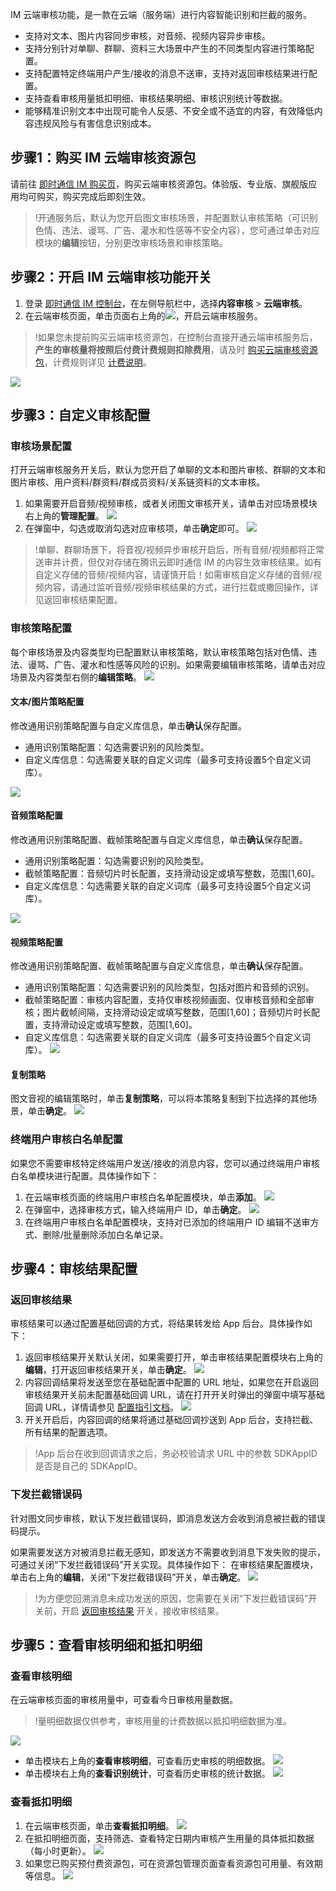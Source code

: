 IM 云端审核功能，是一款在云端（服务端）进行内容智能识别和拦截的服务。
- 支持对文本、图片内容同步审核，对音频、视频内容异步审核。
- 支持分别针对单聊、群聊、资料三大场景中产生的不同类型内容进行策略配置。
- 支持配置特定终端用户产生/接收的消息不送审，支持对返回审核结果进行配置。
- 支持查看审核用量抵扣明细、审核结果明细、审核识别统计等数据。
- 能够精准识别文本中出现可能令人反感、不安全或不适宜的内容，有效降低内容违规风险与有害信息识别成本。


## 步骤1：购买 IM 云端审核资源包
请前往 [即时通信 IM 购买页](https://buy.cloud.tencent.com/avc?activeId=safe%C2%AEionId=1)，购买云端审核资源包。体验版、专业版、旗舰版应用均可购买，购买完成后即刻生效。
>!开通服务后，默认为您开启图文审核场景，并配置默认审核策略（可识别色情、违法、谩骂、广告、灌水和性感等不安全内容），您可通过单击对应模块的**编辑**按钮，分别更改审核场景和审核策略。

## 步骤2：开启 IM 云端审核功能开关
1. 登录 [ 即时通信 IM 控制台](https://console.cloud.tencent.com/im/cloud-audit-setting)，在左侧导航栏中，选择**内容审核** > **云端审核**。
2. 在云端审核页面，单击页面右上角的![](https://qcloudimg.tencent-cloud.cn/raw/c38f504326344e6ce4a292e59c66cbaa.png)，开启云端审核服务。
>!如果您未提前购买云端审核资源包，在控制台直接开通云端审核服务后，**产生的审核量将按照后付费计费规则扣除费用**，请及时 [购买云端审核资源包](https://buy.cloud.tencent.com/avc?activeId=safe%C2%AEionId=1)，计费规则详见 [计费说明](https://cloud.tencent.com/document/product/269/81908#check)。
>
![](https://qcloudimg.tencent-cloud.cn/raw/ecc8b94697c715a95ab423c86883db10.png)


## 步骤3：自定义审核配置
### 审核场景配置
打开云端审核服务开关后，默认为您开启了单聊的文本和图片审核、群聊的文本和图片审核、用户资料/群资料/群成员资料/关系链资料的文本审核。
1. 如果需要开启音频/视频审核，或者关闭图文审核开关，请单击对应场景模块右上角的**管理配置**。
![](https://qcloudimg.tencent-cloud.cn/raw/f266cadb7227c2b33d117fde11999ee3.png)
2. 在弹窗中，勾选或取消勾选对应审核项，单击**确定**即可。
![](https://qcloudimg.tencent-cloud.cn/raw/59e8046999e1cdda3775b903699bf36a.png)
>!单聊、群聊场景下，将音视/视频异步审核开启后，所有音频/视频都将正常送审并计费，但仅对存储在腾讯云即时通信 IM 的内容生效审核结果。如有自定义存储的音频/视频内容，请谨慎开启！如需审核自定义存储的音频/视频内容，请通过监听音频/视频审核结果的方式，进行拦载或撒回操作，详见返回审核结果配置。
>

### 审核策略配置
每个审核场景及内容类型均已配置默认审核策略，默认审核策略包括对色情、违法、谩骂、广告、灌水和性感等风险的识别。如果需要编辑审核策略，请单击对应场景及内容类型右侧的**编辑策略**。
![](https://qcloudimg.tencent-cloud.cn/raw/eccfa055965128dd805fdc7038992c5d.png)
#### 文本/图片策略配置
修改通用识别策略配置与自定义库信息，单击**确认**保存配置。
- 通用识别策略配置：勾选需要识别的风险类型。
- 自定义库信息：勾选需要关联的自定义词库（最多可支持设置5个自定义词库）。

![](https://qcloudimg.tencent-cloud.cn/raw/8d5484d5a2466ef962603e26584406ef.png)

#### 音频策略配置
修改通用识别策略配置、截帧策略配置与自定义库信息，单击**确认**保存配置。
- 通用识别策略配置：勾选需要识别的风险类型。
- 截帧策略配置：音频切片时长配置，支持滑动设定或填写整数，范围[1,60]。
- 自定义库信息：勾选需要关联的自定义词库（最多可支持设置5个自定义词库）。

![](https://qcloudimg.tencent-cloud.cn/raw/0f579513a91c1ccec2e1acb569832bc9.png)

#### 视频策略配置
修改通用识别策略配置、截帧策略配置与自定义库信息，单击**确认**保存配置。
- 通用识别策略配置：勾选需要识别的风险类型，包括对图片和音频的识别。
- 截帧策略配置：审核内容配置，支持仅审核视频画面、仅审核音频和全部审核；图片截帧间隔，支持滑动设定或填写整数，范围[1,60]；音频切片时长配置，支持滑动设定或填写整数，范围[1,60]。
- 自定义库信息：勾选需要关联的自定义词库（最多可支持设置5个自定义词库）。
![](https://qcloudimg.tencent-cloud.cn/raw/3abe338fded5882606e94040d413ed67.png)

#### 复制策略
图文音视的编辑策略时，单击**复制策略**，可以将本策略复制到下拉选择的其他场景，单击**确定**。
![](https://qcloudimg.tencent-cloud.cn/raw/40f64fb2707a16e69379e3e42b59814e.png)

### 终端用户审核白名单配置
如果您不需要审核特定终端用户发送/接收的消息内容，您可以通过终端用户审核白名单模块进行配置。具体操作如下：
1. 在云端审核页面的终端用户审核白名单配置模块，单击**添加**。
![](https://qcloudimg.tencent-cloud.cn/raw/e4d7feba1cc3016379717d7ff23c5e6c.png)
2. 在弹窗中，选择审核方式，输入终端用户 ID，单击**确定**。
![](https://qcloudimg.tencent-cloud.cn/raw/652361f0dc970fdbd5359fd29f63957e.png)
3. 在终端用户审核白名单配置模块，支持对已添加的终端用户 ID 编辑不送审方式、删除/批量删除添加白名单记录。

## 步骤4：审核结果配置
### 返回审核结果[](id:fh)
审核结果可以通过配置基础回调的方式，将结果转发给 App 后台。具体操作如下：
1. 返回审核结果开关默认关闭，如果需要打开，单击审核结果配置模块右上角的**编辑**，打开返回审核结果开关，单击**确定**。
![](https://qcloudimg.tencent-cloud.cn/raw/22c7cfc866efea59157be24cb1595ec3.png)
2. 内容回调结果将发送至您在基础配置中配置的 URL 地址，如果您在开启返回审核结果开关前未配置基础回调 URL，请在打开开关时弹出的弹窗中填写基础回调 URL，详情请参见 [配置指引文档](https://cloud.tencent.com/document/product/269/32431#.E5.9F.BA.E7.A1.80.E5.9B.9E.E8.B0.83.E9.85.8D.E7.BD.AE)。
![](https://qcloudimg.tencent-cloud.cn/raw/44afe1f940eb438d273d5929ec6e5a3a.png)
3. 开关开启后，内容回调的结果将通过基础回调抄送到 App 后台，支持拦截、所有结果的配置选项。
>!App 后台在收到回调请求之后，务必校验请求 URL 中的参数 SDKAppID 是否是自己的 SDKAppID。
>

### 下发拦截错误码
针对图文同步审核，默认下发拦截错误码，即消息发送方会收到消息被拦截的错误码提示。

如果需要发送方对被消息拦截无感知，即发送方不需要收到消息下发失败的提示，可通过关闭“下发拦截错误码”开关实现。具体操作如下：
在审核结果配置模块，单击右上角的**编辑**，关闭“下发拦截错误码”开关，单击**确定**。
![](https://qcloudimg.tencent-cloud.cn/raw/e3c3cf93e922fac156a49e613f2d20a9.png)
>!为方便您回溯消息未成功发送的原因，您需要在关闭“下发拦截错误码”开关前，开启 [返回审核结果](#fh) 开关，接收审核结果。

## 步骤5：查看审核明细和抵扣明细
### 查看审核明细
在云端审核页面的审核用量中，可查看今日审核用量数据。
>!量明细数据仅供参考，审核用量的计费数据以抵扣明细数据为准。
>
![](https://qcloudimg.tencent-cloud.cn/raw/6b3e1a56e35ac4b1b4eaf1a2f1e35f76.png)
- 单击模块右上角的**查看审核明细**，可查看历史审核的明细数据。
![](https://qcloudimg.tencent-cloud.cn/raw/4e6af5ea853f86a402408358ef5f918c.png)
- 单击模块右上角的**查看识别统计**，可查看历史审核的统计数据。
![](https://qcloudimg.tencent-cloud.cn/raw/d8d8bab810e4698786eeb0f8b5c872de.png)

### 查看抵扣明细
1. 在云端审核页面，单击**查看抵扣明细**。
![](https://qcloudimg.tencent-cloud.cn/raw/e72bb3e25452b1f5e983befae58f78d7.png)
2. 在抵扣明细页面，支持筛选、查看特定日期内审核产生用量的具体抵扣数据（每小时更新）。
![](https://qcloudimg.tencent-cloud.cn/raw/c1a5fbbf781a62e6d9566af956c9d613.png)
3. 如果您已购买预付费资源包，可在资源包管理页面查看资源包可用量、有效期等信息。
![](https://qcloudimg.tencent-cloud.cn/raw/5b653db53eba03c51868ed7ef7633870.png)
